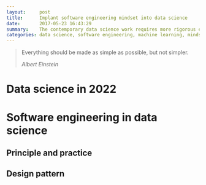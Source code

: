 ```yaml
---
layout:     post
title:      Implant software engineering mindset into data science
date:       2017-05-23 16:43:29
summary:    The contemporary data science work requires more rigorous engineering mindset for delivering value with efficiency.
categories: data science, software engineering, machine learning, mindset
---
```


<blockquote>
  <p>Everything should be made as simple as possible, but not simpler.</p>
  <footer><cite title="Albert Einstein">Albert Einstein</cite></footer>
</blockquote>

# Data science in 2022

# Software engineering in data science

## Principle and practice

## Design pattern

